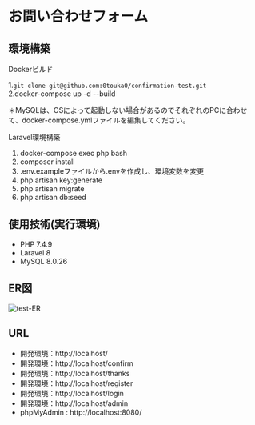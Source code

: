 # お問い合わせフォーム

## 環境構築
Dockerビルド

 1.`git clone git@github.com:0touka0/confirmation-test.git`<br>
 2.docker-compose up -d --build

＊MySQLは、OSによって起動しない場合があるのでそれぞれのPCに合わせて、docker-compose.ymlファイルを編集してください。

Laravel環境構築

1. docker-compose exec php bash
2. composer install
3. .env.exampleファイルから.envを作成し、環境変数を変更
4. php artisan key:generate
5. php artisan migrate
6. php artisan db:seed

## 使用技術(実行環境)
- PHP 7.4.9
- Laravel 8
- MySQL 8.0.26

## ER図
![test-ER](https://github.com/0touka0/confirmation-test/assets/163740181/7ce5302b-8e30-44d5-9d1f-c04ae50ce082)



## URL
- 開発環境：http://localhost/
- 開発環境：http://localhost/confirm
- 開発環境：http://localhost/thanks
- 開発環境：http://localhost/register
- 開発環境：http://localhost/login
- 開発環境：http://localhost/admin
- phpMyAdmin : http://localhost:8080/
